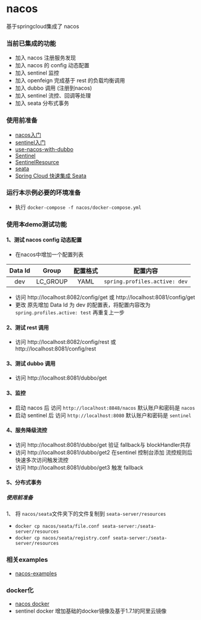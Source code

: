 # nacos
基于springcloud集成了 nacos
### 当前已集成的功能
* 加入 nacos 注册服务发现
* 加入 nacos 的 config 动态配置
* 加入 sentinel 监控
* 加入 openfeign 完成基于 rest 的负载均衡调用
* 加入 dubbo 调用 (注册到nacos)
* 加入 sentinel 流控、回调等处理
* 加入 seata 分布式事务

### 使用前准备
* [nacos入门](https://nacos.io/zh-cn/docs/quick-start.html)
* [sentinel入门](https://github.com/alibaba/Sentinel/wiki/%E6%8E%A7%E5%88%B6%E5%8F%B0#2-%E5%90%AF%E5%8A%A8%E6%8E%A7%E5%88%B6%E5%8F%B0)
* [use-nacos-with-dubbo](https://nacos.io/zh-cn/docs/use-nacos-with-dubbo.html)
* [Sentinel](https://github.com/alibaba/Sentinel/wiki/%E4%B8%BB%E6%B5%81%E6%A1%86%E6%9E%B6%E7%9A%84%E9%80%82%E9%85%8D#dubbo) 
* [SentinelResource](https://github.com/alibaba/Sentinel/wiki/%E6%B3%A8%E8%A7%A3%E6%94%AF%E6%8C%81) 
* [seata](https://seata.io/zh-cn/docs/user/quickstart.html) 
* [Spring Cloud 快速集成 Seata](https://github.com/seata/seata-samples/blob/master/doc/quick-integration-with-spring-cloud.md) 

### 运行本示例必要的环境准备
* 执行 
``` docker-compose -f nacos/docker-compose.yml ``` 

### 使用本demo测试功能
#### 1、测试 nacos config 动态配置 
* 在nacos中增加一个配置列表 

|Data Id | Group    | 配置格式  | 配置内容 |
| :----: | :----: | :----:  | :----:  |
|dev     | LC_GROUP  | YAML    | ```spring.profiles.active: dev``` |

* 访问 http://localhost:8082/config/get 或  http://localhost:8081/config/get
* 更改 原先增加 Data Id 为 dev 的配置表，将配置内容改为 ```spring.profiles.active: test``` 再重复上一步

#### 2、测试 rest 调用
* 访问 http://localhost:8082/config/rest 或 http://localhost:8081/config/rest

#### 3、测试 dubbo 调用
* 访问 http://localhost:8081/dubbo/get

#### 3、监控
* 启动 nacos 后 访问 ``` http://localhost:8848/nacos ``` 默认账户和密码是 ```nacos```
* 启动 sentinel 后 访问 ``` http://localhost:8080 ``` 默认账户和密码是 ```sentinel```

#### 4、服务降级流控
* 访问 http://localhost:8081/dubbo/get   验证 fallback与 blockHandler共存
* 访问 http://localhost:8081/dubbo/get2  在sentinel 控制台添加 流控规则后快速多次访问触发流控
* 访问 http://localhost:8081/dubbo/get3  触发 fallback

#### 5、分布式事务
#####  使用前准备
1、 将 ``` nacos/seata ```文件夹下的文件复制到 ```seata-server/resources``` 
* ```docker cp nacos/seata/file.conf seata-server:/seata-server/resources```
* ```docker cp nacos/seata/registry.conf seata-server:/seata-server/resources```

### 相关examples
* [nacos-examples](https://github.com/nacos-group/nacos-examples) 

### docker化
* [nacos docker](https://nacos.io/en-us/docs/quick-start-docker.html)  
* sentinel docker 增加基础的docker镜像及基于1.7.1的阿里云镜像
